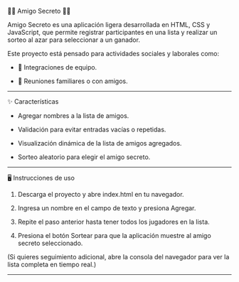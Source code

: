 🎁🎲 Amigo Secreto 🎲🎁

Amigo Secreto es una aplicación ligera desarrollada en HTML, CSS y JavaScript, que permite registrar participantes en una lista y realizar un sorteo al azar para seleccionar a un ganador.

Este proyecto está pensado para actividades sociales y laborales como:

* 👥 Integraciones de equipo.

* 🎂 Reuniones familiares o con amigos.

--------------------------------------------------------------------------------------------------------------------------------------------------------------

✨ Características

* Agregar nombres a la lista de amigos.

* Validación para evitar entradas vacías o repetidas.

* Visualización dinámica de la lista de amigos agregados.

* Sorteo aleatorio para elegir el amigo secreto.

--------------------------------------------------------------------------------------------------------------------------------------------------------------

🖥️ Instrucciones de uso

1. Descarga el proyecto y abre index.html en tu navegador.

2. Ingresa un nombre en el campo de texto y presiona Agregar.

3. Repite el paso anterior hasta tener todos los jugadores en la lista.

4. Presiona el botón Sortear para que la aplicación muestre al amigo secreto seleccionado.

(Si quieres seguimiento adicional, abre la consola del navegador para ver la lista completa en tiempo real.)

--------------------------------------------------------------------------------------------------------------------------------------------------------------

